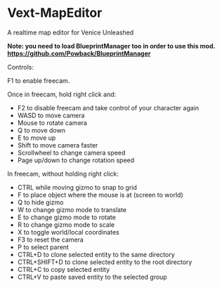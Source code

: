 # Vext-MapEditor
A realtime map editor for Venice Unleashed

**Note: you need to load BlueprintManager too in order to use this mod. https://github.com/Powback/BlueprintManager**

Controls:

F1 to enable freecam.

Once in freecam, hold right click and:

- F2 to disable freecam and take control of your character again
- WASD to move camera
- Mouse to rotate camera
- Q to move down
- E to move up
- Shift to move camera faster
- Scrollwheel to change camera speed
- Page up/down to change rotation speed

In freecam, without holding right click:

- CTRL while moving gizmo to snap to grid
- F to place object where the mouse is at (screen to world)
- Q to hide gizmo
- W to change gizmo mode to translate
- E to change gizmo mode to rotate 
- R to change gizmo mode to scale 
- X to toggle world/local coordinates
- F3 to reset the camera
- P to select parent
- CTRL+D to clone selected entity to the same directory
- CTRL+SHIFT+D to clone selected entity to the root directory
- CTRL+C to copy selected entity
- CTRL+V to paste saved entity to the selected group 
